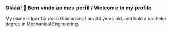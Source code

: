 ### Olááá! 👋 Bem vindo ao meu perfil / Welcome to my profile
My name is Igor Cardoso Guimarães; I am 34 years old, and hold a bachelor degree in Mechanical Engineering.




<!--
**igorcguimaraes/igorcguimaraes** is a ✨ _special_ ✨ repository because its `README.md` (this file) appears on your GitHub profile.
[![Linkedin Badge](https://www.linkedin.com/in/igorcguimaraes/)
Here are some ideas to get you started:

- 🔭 I’m currently working on ...
- 🌱 I’m currently learning ...
- 👯 I’m looking to collaborate on ...
- 🤔 I’m looking for help with ...
- 💬 Ask me about ...
- 📫 How to reach me: ...
- 😄 Pronouns: ...
- ⚡ Fun fact: ...
-->

